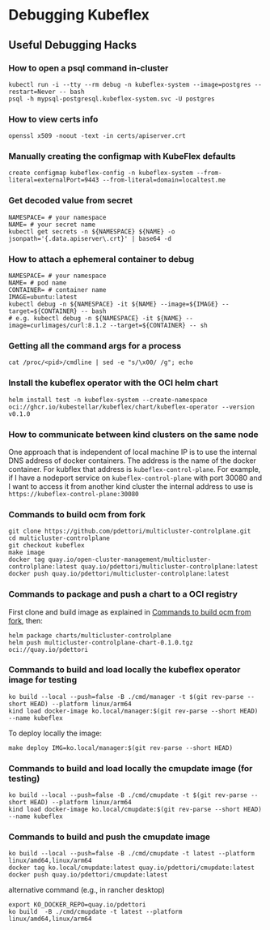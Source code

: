 # Debugging Kubeflex

## Useful Debugging Hacks

### How to open a psql command in-cluster

```shell
kubectl run -i --tty --rm debug -n kubeflex-system --image=postgres --restart=Never -- bash
psql -h mypsql-postgresql.kubeflex-system.svc -U postgres
```

### How to view certs info

```shell
openssl x509 -noout -text -in certs/apiserver.crt 
```

### Manually creating the configmap with KubeFlex defaults

```shell
create configmap kubeflex-config -n kubeflex-system --from-literal=externalPort=9443 --from-literal=domain=localtest.me
```

### Get decoded value from secret

```shell
NAMESPACE= # your namespace
NAME= # your secret name
kubectl get secrets -n ${NAMESPACE} ${NAME} -o jsonpath='{.data.apiserver\.crt}' | base64 -d
```

### How to attach a ephemeral container to debug

```shell
NAMESPACE= # your namespace
NAME= # pod name
CONTAINER= # container name
IMAGE=ubuntu:latest
kubectl debug -n ${NAMESPACE} -it ${NAME} --image=${IMAGE} --target=${CONTAINER} -- bash
# e.g. kubectl debug -n ${NAMESPACE} -it ${NAME} --image=curlimages/curl:8.1.2 --target=${CONTAINER} -- sh
```

### Getting all the command args for a process

```shell
cat /proc/<pid>/cmdline | sed -e "s/\x00/ /g"; echo
```

### Install the kubeflex operator with the OCI helm chart

```shell
helm install test -n kubeflex-system --create-namespace oci://ghcr.io/kubestellar/kubeflex/chart/kubeflex-operator --version v0.1.0
```

### How to communicate between kind clusters on the same node

One approach that is independent of local machine IP is to use the internal DNS address of
docker containers. The address is the name of the docker container. For kubflex that
address is `kubeflex-control-plane`. For example, if I have a nodeport service on 
`kubeflex-control-plane` with port 30080 and I want to access it from another kind cluster
the internal address to use is `https://kubeflex-control-plane:30080`

### Commands to build ocm from fork

```shell
git clone https://github.com/pdettori/multicluster-controlplane.git
cd multicluster-controlplane
git checkout kubeflex
make image
docker tag quay.io/open-cluster-management/multicluster-controlplane:latest quay.io/pdettori/multicluster-controlplane:latest
docker push quay.io/pdettori/multicluster-controlplane:latest
```
### Commands to package and push a chart to a OCI registry

First clone and build image as explained in [Commands to build ocm from fork](#commands-to-build-ocm-from-fork), then:

```shell
helm package charts/multicluster-controlplane
helm push multicluster-controlplane-chart-0.1.0.tgz oci://quay.io/pdettori
```

### Commands to build and load locally the kubeflex operator image for testing

```shell
ko build --local --push=false -B ./cmd/manager -t $(git rev-parse --short HEAD) --platform linux/arm64
kind load docker-image ko.local/manager:$(git rev-parse --short HEAD) --name kubeflex
```

To deploy locally the image:

```shell
make deploy IMG=ko.local/manager:$(git rev-parse --short HEAD)
```

### Commands to build and load locally the cmupdate image (for testing)

```shell
ko build --local --push=false -B ./cmd/cmupdate -t $(git rev-parse --short HEAD) --platform linux/arm64
kind load docker-image ko.local/cmupdate:$(git rev-parse --short HEAD) --name kubeflex
```
### Commands to build and push the cmupdate image

```shell
ko build --local --push=false -B ./cmd/cmupdate -t latest --platform linux/amd64,linux/arm64 
docker tag ko.local/cmupdate:latest quay.io/pdettori/cmupdate:latest
docker push quay.io/pdettori/cmupdate:latest
```
alternative command (e.g., in rancher desktop)

```shell
export KO_DOCKER_REPO=quay.io/pdettori
ko build  -B ./cmd/cmupdate -t latest --platform linux/amd64,linux/arm64
```

